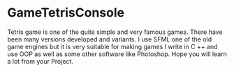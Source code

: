 # GameTetrisConsole
Tetris game is one of the quite simple and very famous games. There have been many versions developed and variants.
I use SFML one of the old game engines but it is very suitable for making games
I write in C ++ and use OOP as well as some other software like Photoshop.
Hope you will learn a lot from your Project.
